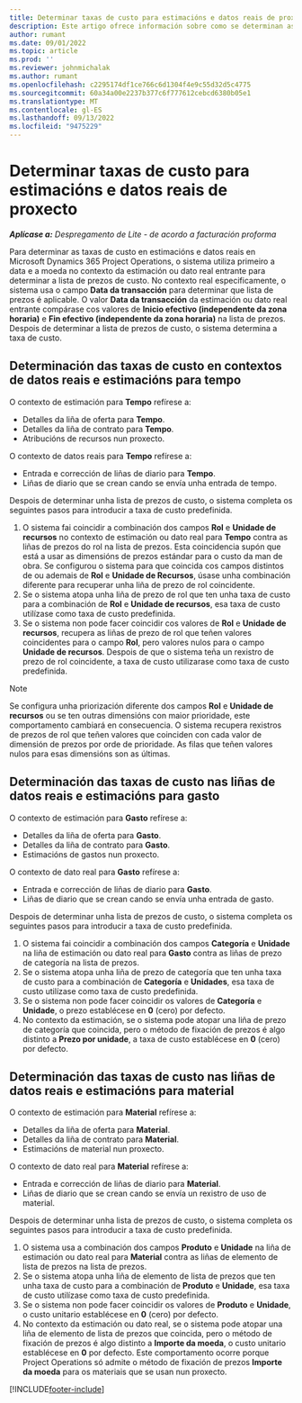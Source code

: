 ```yaml
---
title: Determinar taxas de custo para estimacións e datos reais de proxecto
description: Este artigo ofrece información sobre como se determinan as taxas de custo das estimacións e dos datos reais do proxecto.
author: rumant
ms.date: 09/01/2022
ms.topic: article
ms.prod: ''
ms.reviewer: johnmichalak
ms.author: rumant
ms.openlocfilehash: c2295174df1ce766c6d1304f4e9c55d32d5c4775
ms.sourcegitcommit: 60a34a00e2237b377c6f777612cebcd6380b05e1
ms.translationtype: MT
ms.contentlocale: gl-ES
ms.lasthandoff: 09/13/2022
ms.locfileid: "9475229"
---
```

# <a name="determine-cost-rates-for-project-estimates-and-actuals"></a>Determinar taxas de custo para estimacións e datos reais de proxecto

_**Aplícase a:** Despregamento de Lite - de acordo a facturación proforma_

Para determinar as taxas de custo en estimacións e datos reais en Microsoft Dynamics 365 Project Operations, o sistema utiliza primeiro a data e a moeda no contexto da estimación ou dato real entrante para determinar a lista de prezos de custo. No contexto real especificamente, o sistema usa o campo **Data da transacción** para determinar que lista de prezos é aplicable. O valor **Data da transacción** da estimación ou dato real entrante compárase cos valores de **Inicio efectivo (independente da zona horaria)** e **Fin efectivo (independente da zona horaria)** na lista de prezos. Despois de determinar a lista de prezos de custo, o sistema determina a taxa de custo. 

## <a name="determining-cost-rates-in-estimate-and-actual-contexts-for-time"></a>Determinación das taxas de custo en contextos de datos reais e estimacións para tempo

O contexto de estimación para **Tempo** refírese a:

- Detalles da liña de oferta para **Tempo**.
- Detalles da liña de contrato para **Tempo**.
- Atribucións de recursos nun proxecto.

O contexto de datos reais para **Tempo** refírese a:

- Entrada e corrección de liñas de diario para **Tempo**.
- Liñas de diario que se crean cando se envía unha entrada de tempo.

Despois de determinar unha lista de prezos de custo, o sistema completa os seguintes pasos para introducir a taxa de custo predefinida.

1. O sistema fai coincidir a combinación dos campos **Rol** e **Unidade de recursos** no contexto de estimación ou dato real para **Tempo** contra as liñas de prezos do rol na lista de prezos. Esta coincidencia supón que está a usar as dimensións de prezos estándar para o custo da man de obra. Se configurou o sistema para que coincida cos campos distintos de ou ademais de **Rol** e **Unidade de Recursos**, úsase unha combinación diferente para recuperar unha liña de prezo de rol coincidente.
1. Se o sistema atopa unha liña de prezo de rol que ten unha taxa de custo para a combinación de **Rol** e **Unidade de recursos**, esa taxa de custo utilízase como taxa de custo predefinida.
1. Se o sistema non pode facer coincidir cos valores de **Rol** e **Unidade de recursos**, recupera as liñas de prezo de rol que teñen valores coincidentes para o campo **Rol**, pero valores nulos para o campo **Unidade de recursos**. Despois de que o sistema teña un rexistro de prezo de rol coincidente, a taxa de custo utilizarase como taxa de custo predefinida.

> [!NOTE]
> Se configura unha priorización diferente dos campos **Rol** e **Unidade de recursos** ou se ten outras dimensións con maior prioridade, este comportamento cambiará en consecuencia. O sistema recupera rexistros de prezos de rol que teñen valores que coinciden con cada valor de dimensión de prezos por orde de prioridade. As filas que teñen valores nulos para esas dimensións son as últimas.

## <a name="determining-cost-rates-on-actual-and-estimate-lines-for-expense"></a>Determinación das taxas de custo nas liñas de datos reais e estimacións para gasto

O contexto de estimación para **Gasto** refírese a:

- Detalles da liña de oferta para **Gasto**.
- Detalles da liña de contrato para **Gasto**.
- Estimacións de gastos nun proxecto.

O contexto de dato real para **Gasto** refírese a:

- Entrada e corrección de liñas de diario para **Gasto**.
- Liñas de diario que se crean cando se envía unha entrada de gasto.

Despois de determinar unha lista de prezos de custo, o sistema completa os seguintes pasos para introducir a taxa de custo predefinida.

1. O sistema fai coincidir a combinación dos campos **Categoría** e **Unidade** na liña de estimación ou dato real para **Gasto** contra as liñas de prezo de categoría na lista de prezos.
1. Se o sistema atopa unha liña de prezo de categoría que ten unha taxa de custo para a combinación de **Categoría** e **Unidades**, esa taxa de custo utilízase como taxa de custo predefinida.
1. Se o sistema non pode facer coincidir os valores de **Categoría** e **Unidade**, o prezo establécese en **0** (cero) por defecto.
1. No contexto da estimación, se o sistema pode atopar una liña de prezo de categoría que coincida, pero o método de fixación de prezos é algo distinto a **Prezo por unidade**, a taxa de custo establécese en **0** (cero) por defecto.

## <a name="determining-cost-rates-on-actual-and-estimate-lines-for-material"></a>Determinación das taxas de custo nas liñas de datos reais e estimacións para material

O contexto de estimación para **Material** refírese a:

- Detalles da liña de oferta para **Material**.
- Detalles da liña de contrato para **Material**.
- Estimacións de material nun proxecto.

O contexto de dato real para **Material** refírese a:

- Entrada e corrección de liñas de diario para **Material**.
- Liñas de diario que se crean cando se envía un rexistro de uso de material.

Despois de determinar unha lista de prezos de custo, o sistema completa os seguintes pasos para introducir a taxa de custo predefinida.

1. O sistema usa a combinación dos campos **Produto** e **Unidade** na liña de estimación ou dato real para **Material** contra as liñas de elemento de lista de prezos na lista de prezos.
1. Se o sistema atopa unha liña de elemento de lista de prezos que ten unha taxa de custo para a combinación de **Produto** e **Unidade**, esa taxa de custo utilízase como taxa de custo predefinida.
1. Se o sistema non pode facer coincidir os valores de **Produto** e **Unidade**, o custo unitario establécese en **0** (cero) por defecto.
1. No contexto da estimación ou dato real, se o sistema pode atopar una liña de elemento de lista de prezos que coincida, pero o método de fixación de prezos é algo distinto a **Importe da moeda**, o custo unitario establécese en **0** por defecto. Este comportamento ocorre porque Project Operations só admite o método de fixación de prezos **Importe da moeda** para os materiais que se usan nun proxecto.

[!INCLUDE[footer-include](../../includes/footer-banner.md)]
